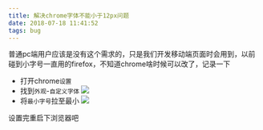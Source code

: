 ```yaml
---
title: 解决chrome字体不能小于12px问题
date: 2018-07-18 11:41:52
tags: bug
---
```


普通pc端用户应该是没有这个需求的，只是我们开发移动端页面时会用到，以前碰到小字号一直用的firefox，不知道chrome啥时候可以改了，记录一下  
+ 打开chrome`设置`
+ 找到`外观`-`自定义字体`
![](https://modao.cc/uploads3/post_images/0/6031/image.png)
+ 将`最小字号`拉至最小
![](https://modao.cc/uploads3/post_images/0/6032/image.png)


设置完重启下浏览器吧